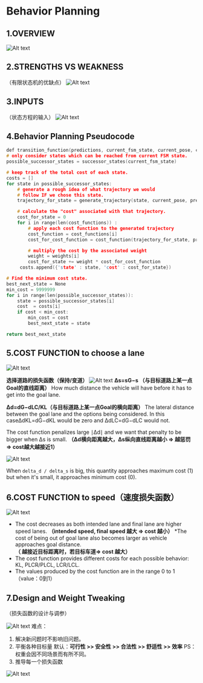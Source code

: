 # Behavior Planning

## 1.OVERVIEW
![Alt text](./behavior_control.png)



## 2.STRENGTHS VS WEAKNESS

（有限状态机的优缺点）
![Alt text](./strength_weakness.png)



## 3.INPUTS

（状态方程的输入）
![Alt text](./inputs.png)



## 4.Behavior Planning Pseudocode

```c++
def transition_function(predictions, current_fsm_state, current_pose, cost_functions, weights):
# only consider states which can be reached from current FSM state.
possible_successor_states = successor_states(current_fsm_state)

# keep track of the total cost of each state.
costs = []
for state in possible_successor_states:
    # generate a rough idea of what trajectory we would
    # follow IF we chose this state.
    trajectory_for_state = generate_trajectory(state, current_pose, predictions)

    # calculate the "cost" associated with that trajectory.
    cost_for_state = 0
    for i in range(len(cost_functions)) :
        # apply each cost function to the generated trajectory
        cost_function = cost_functions[i]
        cost_for_cost_function = cost_function(trajectory_for_state, predictions)

        # multiply the cost by the associated weight
        weight = weights[i]
        cost_for_state += weight * cost_for_cost_function
     costs.append({'state' : state, 'cost' : cost_for_state})

# Find the minimum cost state.
best_next_state = None
min_cost = 9999999
for i in range(len(possible_successor_states)):
    state = possible_successor_states[i]
    cost  = costs[i]
    if cost < min_cost:
        min_cost = cost
        best_next_state = state 

return best_next_state
```



## 5.COST FUNCTION to choose a lane

![Alt text](./cost.png)

**选择道路的损失函数（保持/变道）**
![Alt text](./choose.png)
**Δs=sG−s （与目标道路上某一点Goal的直线距离）**
How much distance the vehicle will have before it has to get into the goal lane.

**Δd=dG−dLC/KL（与目标道路上某一点Goal的横向距离）**
The lateral distance between the goal lane and the options being considered. In this caseΔdKL=dG−dKL would be zero and ΔdLC=dG−dLC would not.

The cost function penalizes large ∣Δd∣ and we want that penalty to be bigger when Δs is small.
**（Δd横向距离越大，Δs纵向直线距离越小 => 越惩罚 => cost越大越接近1）**

![Alt text](./cost.png)

When  `delta_d / delta_s` is big, this quantity approaches maximum cost (1) but when it's small, it approaches minimum cost (0).




## 6.COST FUNCTION to speed（速度损失函数）
![Alt text](./speed_cost.png)
* The cost decreases as both intended lane and final lane are higher speed lanes.
**（intended speed, final speed 越大 => cost 越小）**
*The cost of being out of goal lane also becomes larger as vehicle approaches goal distance.
**（ 越接近目标距离时，若目标车道=> cost 越大）**
* The cost function provides different costs for each possible behavior: KL, PLCR/PLCL, LCR/LCL.
* The values produced by the cost function are in the range 0 to  1 （value：0到1）




## 7.Design and Weight Tweaking
（损失函数的设计与调参）

![Alt text](./cost_function.png)
难点：

1. 解决新问题时不影响旧问题。
2. 平衡各种目标量
	默认：**可行性 >> 安全性 >> 合法性 >> 舒适性 >> 效率**
	PS：权重会因不同场景而有所不同。
3. 推导每一个损失函数

![Alt text](./difficults.png)

